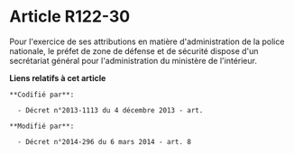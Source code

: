 # Article R122-30

Pour l'exercice de ses attributions en matière d'administration de la police nationale, le préfet de zone de défense et de
sécurité dispose d'un        secrétariat général pour l'administration du ministère de l'intérieur.

**Liens relatifs à cet article**

	**Codifié par**:

	  - Décret n°2013-1113 du 4 décembre 2013 - art.

	**Modifié par**:

	  - Décret n°2014-296 du 6 mars 2014 - art. 8
